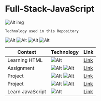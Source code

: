 # Full-Stack-JavaScript

![Alt img](https://img.shields.io/badge/Getting-Started-yellow)

`Technology used in this Repository`

![Alt](https://img.shields.io/badge/-HTML-orange) ![Alt](https://img.shields.io/badge/-CSS-green) ![Alt](https://img.shields.io/badge/-TailwindCss-blue)
![Alt](https://img.shields.io/badge/-JavaScript-brightgreen)

| Context          | Technology                                                                                               | Link                                              |
| ---------------- | -------------------------------------------------------------------------------------------------------- | ------------------------------------------------- |
| Learning HTML    | ![Alt](https://img.shields.io/badge/-HTML-orange)                                                        | [Link](./Learn%20Html)                            |
| Assignment       | ![Alt](https://img.shields.io/badge/-HTML-orange) ![Alt](https://img.shields.io/badge/-CSS-green)        | [Link](./Assignments)                             |
| Project          | ![Alt](https://img.shields.io/badge/-HTML-orange) ![Alt](https://img.shields.io/badge/-CSS-green)        | [Link](./HTML%20CSS%20Projects)                   |
| Project          | ![Alt](https://img.shields.io/badge/-HTML-orange) ![Alt](https://img.shields.io/badge/-TailwindCss-blue) | [Link](./HTML%20TAILWINDCSS%20Projects/Readme.md) |
| Learn JavaScript | ![Alt](https://img.shields.io/badge/-JavaScript-brightgreen)                                             | [Link](./Learn%20JavaScript)                      |
